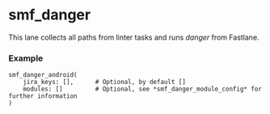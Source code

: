 # smf_danger

This lane collects all paths from linter tasks and runs *danger* from Fastlane.

### Example
```
smf_danger_android(
    jira_keys: [],      # Optional, by default []
    modules: []         # Optional, see *smf_danger_module_config* for further information
)
```
